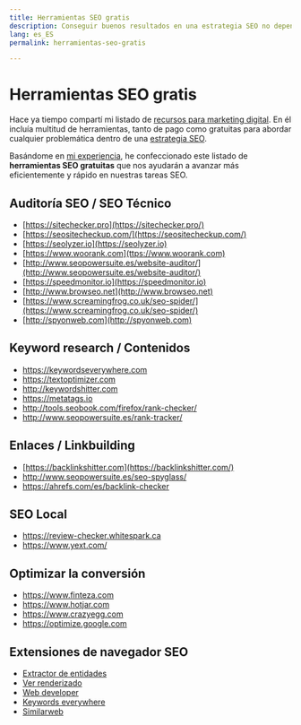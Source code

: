 ```yaml
---
title: Herramientas SEO gratis
description: Conseguir buenos resultados en una estrategia SEO no depende únicamente de tener herramientas de pago. Utilizar estos recursos totalmente gratuitos para marcar la diferencia.
lang: es_ES
permalink: herramientas-seo-gratis

---
```


# Herramientas SEO gratis

Hace ya tiempo compartí mi listado de [recursos para marketing digital](recursos-marketing-digital). En él incluía multitud de herramientas, tanto de pago como gratuitas para abordar cualquier problemática dentro de una [estrategia SEO](estrategia-seo).

Basándome en [mi experiencia](experiencia-seo), he confeccionado este listado de **herramientas SEO gratuitas** que nos ayudarán a avanzar más eficientemente y rápido en nuestras tareas SEO.

## Auditoría SEO / SEO Técnico 

- [https://sitechecker.pro](https://sitechecker.pro/)  
- [https://seositecheckup.com/](https://seositecheckup.com/)
- [https://seolyzer.io](https://seolyzer.io)
- [https://www.woorank.com](ttps://www.woorank.com)
- [http://www.seopowersuite.es/website-auditor/](http://www.seopowersuite.es/website-auditor/)
- [https://speedmonitor.io](https://speedmonitor.io)
- [http://www.browseo.net](http://www.browseo.net)
- [https://www.screamingfrog.co.uk/seo-spider/](https://www.screamingfrog.co.uk/seo-spider/)
- [http://spyonweb.com](http://spyonweb.com)


## Keyword research / Contenidos

- https://keywordseverywhere.com
- https://textoptimizer.com
- http://keywordshitter.com
- https://metatags.io
- http://tools.seobook.com/firefox/rank-checker/
- http://www.seopowersuite.es/rank-tracker/

## Enlaces / Linkbuilding

-   [https://backlinkshitter.com](https://backlinkshitter.com/)
- http://www.seopowersuite.es/seo-spyglass/
- https://ahrefs.com/es/backlink-checker

## SEO Local

- https://review-checker.whitespark.ca
- https://www.yext.com/

## Optimizar la conversión

- https://www.finteza.com
- https://www.hotjar.com
- https://www.crazyegg.com
- https://optimize.google.com

## Extensiones de navegador SEO

- [Extractor de entidades](https://chrome.google.com/webstore/detail/extractor-de-entidades/abngfjnmaobeaaheapakabhdoapfopdi)
- [Ver renderizado](https://chrome.google.com/webstore/detail/view-rendered-source/ejgngohbdedoabanmclafpkoogegdpob)
- [Web developer](https://chrome.google.com/webstore/detail/web-developer/bfbameneiokkgbdmiekhjnmfkcnldhhm)
- [Keywords everywhere](https://chrome.google.com/webstore/detail/web-developer/bfbameneiokkgbdmiekhjnmfkcnldhhm)
- [Similarweb](https://chrome.google.com/webstore/detail/similarweb-traffic-rank-w/hoklmmgfnpapgjgcpechhaamimifchmp)
<!--stackedit_data:
eyJoaXN0b3J5IjpbMjEwNjExMzEwOSw4MDU3ODc1NDQsLTUzMT
gxMTAyOV19
-->